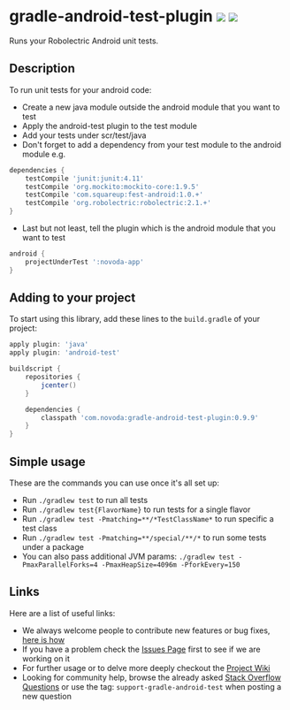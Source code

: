 # gradle-android-test-plugin [![](http://ci.novoda.com/buildStatus/icon?job=gradle-android-test-plugin)](http://ci.novoda.com/job/gradle-android-test-plugin/lastBuild/console) [![](https://raw.githubusercontent.com/novoda/novoda/master/assets/btn_apache_lisence.png)](LICENSE.txt)

Runs your Robolectric Android unit tests.


## Description

To run unit tests for your android code:

  * Create a new java module outside the android module that you want to test
  * Apply the android-test plugin to the test module
  * Add your tests under scr/test/java
  * Don't forget to add a dependency from your test module to the android module e.g.

  ```groovy
  dependencies {
      testCompile 'junit:junit:4.11'
      testCompile 'org.mockito:mockito-core:1.9.5'
      testCompile 'com.squareup:fest-android:1.0.+'
      testCompile 'org.robolectric:robolectric:2.1.+'
  }
  ```

  * Last but not least, tell the plugin which is the android module that you want to test

  ```groovy
  android {
      projectUnderTest ':novoda-app'
  }
  ```


## Adding to your project

To start using this library, add these lines to the `build.gradle` of your project:

```groovy
apply plugin: 'java'
apply plugin: 'android-test'

buildscript {
    repositories {
        jcenter()
    }

    dependencies {
        classpath 'com.novoda:gradle-android-test-plugin:0.9.9'
    }
}
```


## Simple usage

These are the commands you can use once it's all set up:

  * Run `./gradlew test` to run all tests
  * Run `./gradlew test{FlavorName}` to run tests for a single flavor
  * Run `./gradlew test -Pmatching=**/*TestClassName*` to run specific a test class
  * Run `./gradlew test -Pmatching=**/special/**/*` to run some tests under a package
  * You can also pass additional JVM params: `./gradlew test -PmaxParallelForks=4 -PmaxHeapSize=4096m -PforkEvery=150`


## Links

Here are a list of useful links:

 * We always welcome people to contribute new features or bug fixes, [here is how](https://github.com/novoda/novoda/blob/master/CONTRIBUTING.md)
 * If you have a problem check the [Issues Page](https://github.com/novoda/gradle-android-test-plugin/issues) first to see if we are working on it
 * For further usage or to delve more deeply checkout the [Project Wiki](https://github.com/novoda/gradle-android-test-plugin/wiki)
 * Looking for community help, browse the already asked [Stack Overflow Questions](http://stackoverflow.com/questions/tagged/support-gradle-android-test) or use the tag: `support-gradle-android-test` when posting a new question
